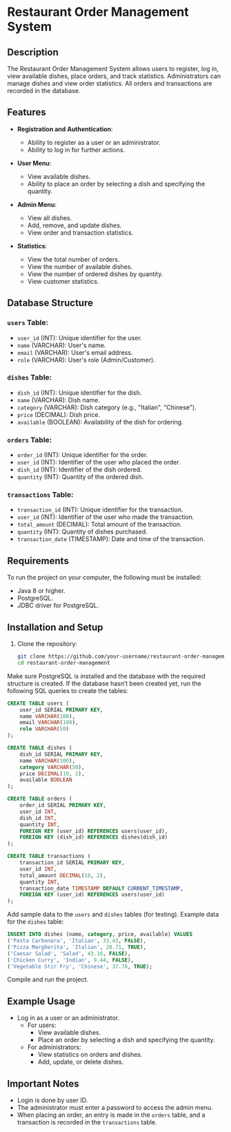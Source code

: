 # Restaurant Order Management System

## Description
The Restaurant Order Management System allows users to register, log in, view available dishes, place orders, and track statistics. Administrators can manage dishes and view order statistics. All orders and transactions are recorded in the database.

## Features

- **Registration and Authentication**:
  - Ability to register as a user or an administrator.
  - Ability to log in for further actions.

- **User Menu**:
  - View available dishes.
  - Ability to place an order by selecting a dish and specifying the quantity.

- **Admin Menu**:
  - View all dishes.
  - Add, remove, and update dishes.
  - View order and transaction statistics.

- **Statistics**:
  - View the total number of orders.
  - View the number of available dishes.
  - View the number of ordered dishes by quantity.
  - View customer statistics.

## Database Structure

### `users` Table:
- `user_id` (INT): Unique identifier for the user.
- `name` (VARCHAR): User's name.
- `email` (VARCHAR): User's email address.
- `role` (VARCHAR): User's role (Admin/Customer).

### `dishes` Table:
- `dish_id` (INT): Unique identifier for the dish.
- `name` (VARCHAR): Dish name.
- `category` (VARCHAR): Dish category (e.g., "Italian", "Chinese").
- `price` (DECIMAL): Dish price.
- `available` (BOOLEAN): Availability of the dish for ordering.

### `orders` Table:
- `order_id` (INT): Unique identifier for the order.
- `user_id` (INT): Identifier of the user who placed the order.
- `dish_id` (INT): Identifier of the dish ordered.
- `quantity` (INT): Quantity of the ordered dish.

### `transactions` Table:
- `transaction_id` (INT): Unique identifier for the transaction.
- `user_id` (INT): Identifier of the user who made the transaction.
- `total_amount` (DECIMAL): Total amount of the transaction.
- `quantity` (INT): Quantity of dishes purchased.
- `transaction_date` (TIMESTAMP): Date and time of the transaction.

## Requirements

To run the project on your computer, the following must be installed:

- Java 8 or higher.
- PostgreSQL.
- JDBC driver for PostgreSQL.

## Installation and Setup

1. Clone the repository:

   ```bash
   git clone https://github.com/your-username/restaurant-order-management.git
   cd restaurant-order-management
   ```

Make sure PostgreSQL is installed and the database with the required structure is created. If the database hasn’t been created yet, run the following SQL queries to create the tables:

```sql
CREATE TABLE users (
    user_id SERIAL PRIMARY KEY,
    name VARCHAR(100),
    email VARCHAR(100),
    role VARCHAR(50)
);

CREATE TABLE dishes (
    dish_id SERIAL PRIMARY KEY,
    name VARCHAR(100),
    category VARCHAR(50),
    price DECIMAL(10, 2),
    available BOOLEAN
);

CREATE TABLE orders (
    order_id SERIAL PRIMARY KEY,
    user_id INT,
    dish_id INT,
    quantity INT,
    FOREIGN KEY (user_id) REFERENCES users(user_id),
    FOREIGN KEY (dish_id) REFERENCES dishes(dish_id)
);

CREATE TABLE transactions (
    transaction_id SERIAL PRIMARY KEY,
    user_id INT,
    total_amount DECIMAL(10, 2),
    quantity INT,
    transaction_date TIMESTAMP DEFAULT CURRENT_TIMESTAMP,
    FOREIGN KEY (user_id) REFERENCES users(user_id)
);
```

Add sample data to the `users` and `dishes` tables (for testing). Example data for the `dishes` table:

```sql
INSERT INTO dishes (name, category, price, available) VALUES
('Pasta Carbonara', 'Italian', 33.43, FALSE),
('Pizza Margherita', 'Italian', 20.71, TRUE),
('Caesar Salad', 'Salad', 43.16, FALSE),
('Chicken Curry', 'Indian', 9.44, FALSE),
('Vegetable Stir Fry', 'Chinese', 37.78, TRUE);
```

Compile and run the project.

## Example Usage
- Log in as a user or an administrator.
  - For users:
    - View available dishes.
    - Place an order by selecting a dish and specifying the quantity.
  - For administrators:
    - View statistics on orders and dishes.
    - Add, update, or delete dishes.

## Important Notes
- Login is done by user ID.
- The administrator must enter a password to access the admin menu.
- When placing an order, an entry is made in the `orders` table, and a transaction is recorded in the `transactions` table.
